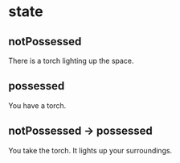 # state

## notPossessed

There is a torch lighting up the space.

## possessed

You have a torch.

## notPossessed -> possessed

You take the torch. It lights up your surroundings.
